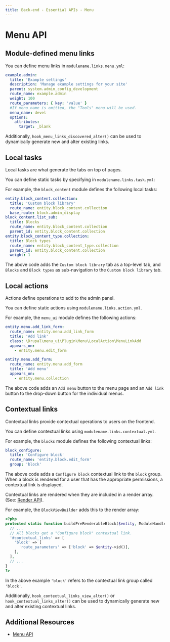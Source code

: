 ```yaml
---
title: Back-end - Essential APIs - Menu
---
```


# Menu API

## Module-defined menu links

You can define menu links in `modulename.links.menu.yml`:

```yaml
example.admin:
  title: 'Example settings'
  description: 'Manage example settings for your site'
  parent: system.admin_config_development
  route_name: example.admin
  weight: 100
  route_parameters: { key: 'value' }
  #If menu_name is omitted, the "Tools" menu will be used.
  menu_name: devel
  options:
    attributes:
      target: _blank
```

Additionally, `hook_menu_links_discovered_alter()` can be used to dynamically generate new and alter existing links.

## Local tasks

Local tasks are what generate the tabs on top of pages.

You can define static tasks by specifying in `modulename.links.task.yml`:

For example, the `block_content` module defines the following local tasks:
```yaml
entity.block_content.collection:
  title: 'Custom block library'
  route_name: entity.block_content.collection
  base_route: block.admin_display
block_content.list_sub:
  title: Blocks
  route_name: entity.block_content.collection
  parent_id: entity.block_content.collection
entity.block_content_type.collection:
  title: Block types
  route_name: entity.block_content_type.collection
  parent_id: entity.block_content.collection
  weight: 1
```

The above code adds the `Custom block library` tab as a top-level tab, and `Blocks` and `Block types` as sub-navigation to the `Custom block library` tab.

[//]: # (![Block Library]&#40;images/block-library.png "Block Library"&#41;)

## Local actions

Actions define operations to add to the admin panel.

You can define static actions using `modulename.links.action.yml`.

For example, the `menu_ui` module defines the following actions:
```yaml
entity.menu.add_link_form:
  route_name: entity.menu.add_link_form
  title: 'Add link'
  class: \Drupal\menu_ui\Plugin\Menu\LocalAction\MenuLinkAdd
  appears_on:
    - entity.menu.edit_form

entity.menu.add_form:
  route_name: entity.menu.add_form
  title: 'Add menu'
  appears_on:
    - entity.menu.collection
```

The above code adds an `Add menu` button to the menu page and an `Add link` button to the drop-down button for the individual menus.

[//]: # (![Menu Actions - Add menu]&#40;images/menu-actions-1.png "Menu Actions - Add menu"&#41;)
[//]: # (![Menu Actions - Add link]&#40;images/menu-actions-2.png "Menu Actions - Add link"&#41;)

## Contextual links

Contextual links provide contextual operations to users on the frontend.

You can define contextual links using `modulename.links.contextual.yml`.

For example, the `blocks` module defines the following contextual links:
```yaml
block_configure:
  title: 'Configure block'
  route_name: 'entity.block.edit_form'
  group: 'block'
```

The above code adds a `Configure block` contextual link to the `block` group. When a block is rendered for a user that has the appropriate permissions, a contextual link is displayed.

[//]: # (![Contextual Links - Configure block]&#40;images/contextual-link.png "Contextual Links - Configure block"&#41;)

Contextual links are rendered when they are included in a render array. (See: [Render API](4.4-essential-apis-render.md)).

For example, the `BlockViewBuilder` adds this to the render array:
```php
<?php
protected static function buildPreRenderableBlock($entity, ModuleHandlerInterface $module_handler) {
  // ...
  // All blocks get a "Configure block" contextual link.
  '#contextual_links' => [
    'block' => [
      'route_parameters' => ['block' => $entity->id()],
    ],
  ],
  // ...
}
?>
```

In the above example `'block'` refers to the contextual link group called `'block'`.

Additionally, `hook_contextual_links_view_alter()` or `hook_contextual_links_alter()` can be used to dynamically generate new and alter existing contextual links.

## Additional Resources
- [Menu API](https://www.drupal.org/docs/8/api/menu-api)
